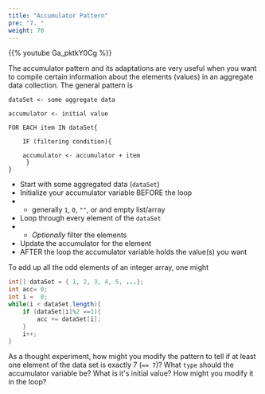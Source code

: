 ```yaml
---
title: "Accumulator Pattern"
pre: "7. "
weight: 70
---
```


{{% youtube Ga_pktkY0Cg %}}

<!-- TODO Update Video -->

The accumulator pattern and its adaptations are very useful when you want to compile certain information about the elements (values) in an aggregate data collection.  The general pattern is 

```text
dataSet <- some aggregate data

accumulator <- initial value

FOR EACH item IN dataSet{

    IF (filtering condition){

 	accumulator <- accumulator + item
     }
}
```

*  Start with some aggregated data (`dataSet`)
*  Initialize your accumulator variable BEFORE the loop
*  * generally `1`, `0`, `""`, or and empty list/array
*  Loop through every element of the `dataSet`
*  * <em>Optionally</em> filter the elements
*  Update the accumulator for the element
*  AFTER the loop the accumulator variable holds the value(s) you want

To add up all the odd elements of an integer array, one might

```java
int[] dataSet = { 1, 2, 3, 4, 5, ...};
int acc= 0;
int i =  0;
while(i < dataSet.length){
    if (dataSet[i]%2 ==1){
        acc += dataSet[i];
    }
    i++;
}
```

As a thought experiment, how might you modify the pattern to tell if at least one element of the data set is exactly 7 (`== 7`)?  What `type` should the accumulator variable be?  What is it's initial value?  How might you modify it in the loop?